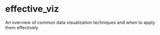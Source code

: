 # effective_viz
An overview of common data visualization techniques and when to apply them effectively
